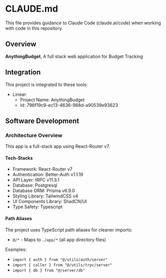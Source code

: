 # CLAUDE.md

This file provides guidance to Claude Code (claude.ai/code) when working with code in this repository.

## Overview

**AnythingBudget**, A full stack web application for Budget Tracking

## Integration

This project is integrated to these tools:

- Linear:
  - Project Name: AnythingBudget
  - Id: 796f19c9-ec13-4636-988d-a90539e93623

## Software Development

### Architecture Overview

This app is a full-stack app using React-Router v7.

#### Tech-Stacks

- Framework: React-Router v7
- Authentication: Better-Auth v1.1.19
- API Layer: tRPC v11.3.1
- Database: Postgresql
- Database ORM: Prisma v6.9.0
- Styling Library: TailwindCSS v4
- UI Components Library: ShadCN/UI
- Type Safety: Typescript

#### Path Aliases

The project uses TypeScript path aliases for cleaner imports:

- `@/*` - Maps to `./app/*` (all app directory files)

Examples:

- `import { auth } from "@/utils/auth/server"`
- `import { caller } from "@/utils/trpc/server"`
- `import { db } from "@/server/db"`

